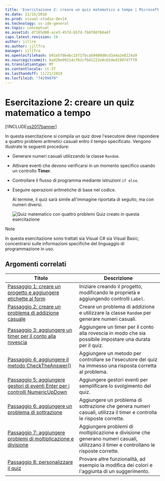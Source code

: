 ```yaml
---
title: 'Esercitazione 2: creare un quiz matematico a tempo | Microsoft Docs'
ms.date: 11/15/2016
ms.prod: visual-studio-dev14
ms.technology: vs-ide-general
ms.topic: conceptual
ms.assetid: d7165d08-ace3-457d-b57d-fb8f80760a6f
caps.latest.revision: 19
author: jillre
ms.author: jillfra
manager: jillfra
ms.openlocfilehash: b91e5f864bc15f1fbcab9400d0cd3a4a2e8224a9
ms.sourcegitcommit: bad28e99214cf62cfbd1222e8cb5ded1997d7ff0
ms.translationtype: MT
ms.contentlocale: it-IT
ms.lasthandoff: 11/21/2019
ms.locfileid: "74299870"
---
```

# <a name="tutorial-2-create-a-timed-math-quiz"></a>Esercitazione 2: creare un quiz matematico a tempo
[!INCLUDE[vs2017banner](../includes/vs2017banner.md)]

In questa esercitazione si compila un quiz dove l'esecutore deve rispondere a quattro problemi aritmetici casuali entro il tempo specificato. Vengono illustrate le seguenti procedure:

- Generare numeri casuali utilizzando la classe `Random`.

- Attivare eventi che devono verificarsi in un momento specifico usando un controllo **Timer**.

- Controllare il flusso di programma mediante istruzioni `if else`.

- Eseguire operazioni aritmetiche di base nel codice.

  Al termine, il quiz sarà simile all'immagine riportata di seguito, ma con numeri diversi.

  ![Quiz matematico con quattro problemi](../ide/media/express-finishedquiz.png "Express_FinishedQuiz") Quiz creato in questa esercitazione

> [!NOTE]
> In questa esercitazione sono trattati sia Visual C# sia Visual Basic; concentrarsi sulle informazioni specifiche del linguaggio di programmazione in uso.

## <a name="related-topics"></a>Argomenti correlati

|Titolo|Descrizione|
|-----------|-----------------|
|[Passaggio 1: creare un progetto e aggiungere etichette al form](../ide/step-1-create-a-project-and-add-labels-to-your-form.md)|Iniziare creando il progetto, modificando le proprietà e aggiungendo controlli `Label`.|
|[Passaggio 2: creare un problema di addizione casuale](../ide/step-2-create-a-random-addition-problem.md)|Creare un problema di addizione e utilizzare la classe `Random` per generare numeri casuali.|
|[Passaggio 3: aggiungere un timer per il conto alla rovescia](../ide/step-3-add-a-countdown-timer.md)|Aggiungere un timer per il conto alla rovescia in modo che sia possibile impostare una durata per il quiz.|
|[Passaggio 4: aggiungere il metodo CheckTheAnswer()](../ide/step-4-add-the-checktheanswer-parens-method.md)|Aggiungere un metodo per controllare se l'esecutore del quiz ha immesso una risposta corretta al problema.|
|[Passaggio 5: aggiungere gestori di eventi Enter per i controlli NumericUpDown](../ide/step-5-add-enter-event-handlers-for-the-numericupdown-controls.md)|Aggiungere gestori eventi per semplificare lo svolgimento del quiz.|
|[Passaggio 6: aggiungere un problema di sottrazione](../ide/step-6-add-a-subtraction-problem.md)|Aggiungere un problema di sottrazione che genera numeri casuali, utilizza il timer e controlla le risposte corrette.|
|[Passaggio 7: aggiungere problemi di moltiplicazione e divisione](../ide/step-7-add-multiplication-and-division-problems.md)|Aggiungere problemi di moltiplicazione e divisione che generano numeri casuali, utilizzano il timer e controllano le risposte corrette.|
|[Passaggio 8: personalizzare il quiz](../ide/step-8-customize-the-quiz.md)|Provare altre funzionalità, ad esempio la modifica dei colori e l'aggiunta di un suggerimento.|
